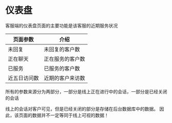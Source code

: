 # 仪表盘

<p>客服端的仪表盘页面的主要功能是该客服的近期服务状况</p>

  | 页面参数        | 介绍              |
  | ----            | ----              |
  | 未回复          | 未回复的客户数    |
  | 正在聊天        | 正在服务的客户数  |
  | 已服务          | 已服务的客户数    |
  | 近五日访问数    | 近期的客户来访数  |

  <p>
    所有的参数来源分为两部分，一部分是线上正在进行中的会话，一部分是已经关闭的会话
  </p>
  <p>
    线上的会话对客户可见，但是已经关闭的部分是存储在后台数据库中的数据。
    因此，该页面的数据并不一定等同于线上可视的数据！
  </p>



